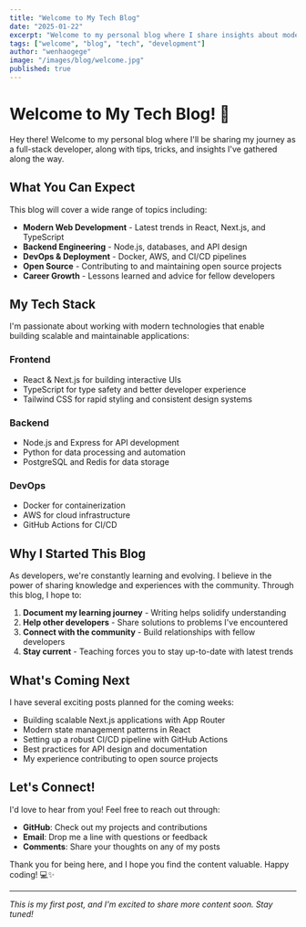 ```yaml
---
title: "Welcome to My Tech Blog"
date: "2025-01-22"
excerpt: "Welcome to my personal blog where I share insights about modern web development, coding tips, and my journey as a full-stack developer."
tags: ["welcome", "blog", "tech", "development"]
author: "wenhaogege"
image: "/images/blog/welcome.jpg"
published: true
---
```


# Welcome to My Tech Blog! 🚀

Hey there! Welcome to my personal blog where I'll be sharing my journey as a full-stack developer, along with tips, tricks, and insights I've gathered along the way.

## What You Can Expect

This blog will cover a wide range of topics including:

- **Modern Web Development** - Latest trends in React, Next.js, and TypeScript
- **Backend Engineering** - Node.js, databases, and API design
- **DevOps & Deployment** - Docker, AWS, and CI/CD pipelines
- **Open Source** - Contributing to and maintaining open source projects
- **Career Growth** - Lessons learned and advice for fellow developers

## My Tech Stack

I'm passionate about working with modern technologies that enable building scalable and maintainable applications:

### Frontend
- React & Next.js for building interactive UIs
- TypeScript for type safety and better developer experience
- Tailwind CSS for rapid styling and consistent design systems

### Backend
- Node.js and Express for API development
- Python for data processing and automation
- PostgreSQL and Redis for data storage

### DevOps
- Docker for containerization
- AWS for cloud infrastructure
- GitHub Actions for CI/CD

## Why I Started This Blog

As developers, we're constantly learning and evolving. I believe in the power of sharing knowledge and experiences with the community. Through this blog, I hope to:

1. **Document my learning journey** - Writing helps solidify understanding
2. **Help other developers** - Share solutions to problems I've encountered
3. **Connect with the community** - Build relationships with fellow developers
4. **Stay current** - Teaching forces you to stay up-to-date with latest trends

## What's Coming Next

I have several exciting posts planned for the coming weeks:

- Building scalable Next.js applications with App Router
- Modern state management patterns in React
- Setting up a robust CI/CD pipeline with GitHub Actions
- Best practices for API design and documentation
- My experience contributing to open source projects

## Let's Connect!

I'd love to hear from you! Feel free to reach out through:

- **GitHub**: Check out my projects and contributions
- **Email**: Drop me a line with questions or feedback
- **Comments**: Share your thoughts on any of my posts

Thank you for being here, and I hope you find the content valuable. Happy coding! 💻✨

---

*This is my first post, and I'm excited to share more content soon. Stay tuned!*